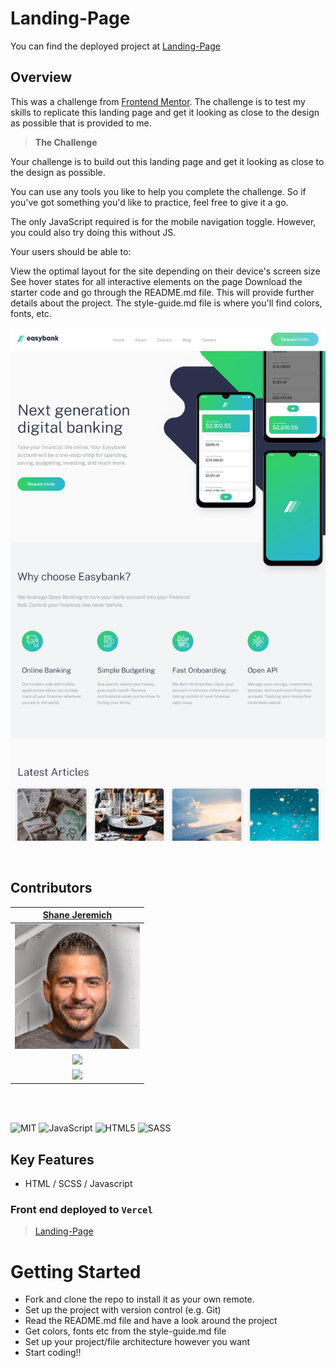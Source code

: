 # Landing-Page

You can find the deployed project at [Landing-Page](http://landing-page.shanejeremich.vercel.app/)

## Overview

This was a challenge from [Frontend Mentor](https://www.frontendmentor.io/). The challenge is to test my skills to replicate this landing page and get it looking as close to the design as possible that is provided to me.

> **The Challenge**

Your challenge is to build out this landing page and get it looking as close to the design as possible.

You can use any tools you like to help you complete the challenge. So if you've got something you'd like to practice, feel free to give it a go.

The only JavaScript required is for the mobile navigation toggle. However, you could also try doing this without JS.

Your users should be able to:

View the optimal layout for the site depending on their device's screen size
See hover states for all interactive elements on the page
Download the starter code and go through the README.md file. This will provide further details about the project. The style-guide.md file is where you'll find colors, fonts, etc.

![Landing Page](/images/landingpage.png)

<br>

## Contributors

|                                        [Shane Jeremich](https://github.com/sjeremich23)                                        |
| :----------------------------------------------------------------------------------------------------------------------------: |
|                         [<img src="images/shane.png" width = "200" />](https://github.com/sjeremich23)                         |
|                    [<img src="https://github.com/favicon.ico" width="15"> ](https://github.com/sjeremich23)                    |
| [ <img src="https://static.licdn.com/sc/h/al2o9zrvru7aqj8e1x2rzsrca" width="15"> ](https://www.linkedin.com/in/shanejeremich/) |

<br>
<br>

![MIT](https://img.shields.io/packagist/l/doctrine/orm.svg)
![JavaScript](https://img.shields.io/badge/javascript-%23323330.svg?&logo=javascript&logoColor=%23F7DF1E)
![HTML5](https://img.shields.io/badge/html5-%23E34F26.svg?logo=html5&logoColor=white)
![SASS](https://img.shields.io/badge/SASS-hotpink.svg?&logo=SASS&logoColor=white)

## Key Features

- HTML / SCSS / Javascript

### Front end deployed to `Vercel`

> [Landing-Page](http://landing-page.shanejeremich.vercel.app/)

# Getting Started

- Fork and clone the repo to install it as your own remote.
- Set up the project with version control (e.g. Git)
- Read the README.md file and have a look around the project
- Get colors, fonts etc from the style-guide.md file
- Set up your project/file architecture however you want
- Start coding!!
